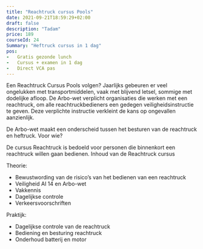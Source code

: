 ```yaml
---
title: "Reachtruck cursus Pools"
date: 2021-09-21T18:59:29+02:00
draft: false
description: "Tadam"
price: 189
courseId: 24
Summary: "Heftruck cursus in 1 dag"
pos:
-   Gratis gezonde lunch
-   Cursus + examen in 1 dag
-   Direct VCA pas
---
```


Een Reachtruck Cursus Pools volgen? Jaarlijks gebeuren er veel ongelukken met transportmiddelen, vaak met blijvend letsel, sommige met dodelijke afloop. De Arbo-wet verplicht organisaties die werken met een reachtruck, om alle reachtruckbedieners een gedegen veiligheidsinstructie te geven. Deze verplichte instructie verkleint de kans op ongevallen aanzienlijk.

De Arbo-wet maakt een onderscheid tussen het besturen van de reachtruck en heftruck.
Voor wie?

De cursus Reachtruck is bedoeld voor personen die binnenkort een reachtruck willen gaan bedienen.
Inhoud van de Reachtruck cursus

Theorie:

- Bewustwording van de risico’s van het bedienen van een reachtruck
- Veiligheid AI 14 en Arbo-wet
- Vakkennis
- Dagelijkse controle
- Verkeersvoorschriften

Praktijk:

- Dagelijkse controle van de reachtruck
- Bediening en besturing reachtruck
- Onderhoud batterij en motor
